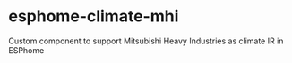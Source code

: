 # esphome-climate-mhi
Custom component to support Mitsubishi Heavy Industries as climate IR in ESPhome
